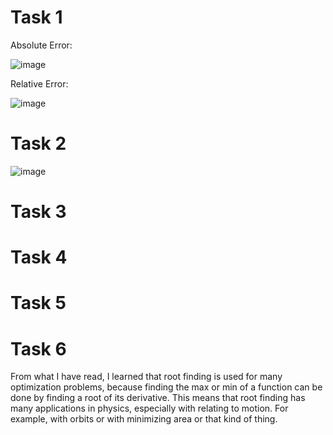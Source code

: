 # Task 1

Absolute Error:

![image](https://user-images.githubusercontent.com/89805209/136117257-be659c68-f753-46ba-a1f0-f4df54f5f690.png)

Relative Error:

![image](https://user-images.githubusercontent.com/89805209/136117318-0a5f20d8-421e-4403-b1d8-e08d6bd7aafa.png)


# Task 2

![image](https://user-images.githubusercontent.com/89805209/136117133-e8296ee9-9c1e-470f-a821-441121dc9751.png)

# Task 3

# Task 4

# Task 5

# Task 6

From what I have read, I learned that root finding is used for many optimization problems, because finding the max or min of a function can be done by finding a root of its derivative.
This means that root finding has many applications in physics, especially with relating to motion. For example, with orbits or with minimizing area or that kind of thing.
